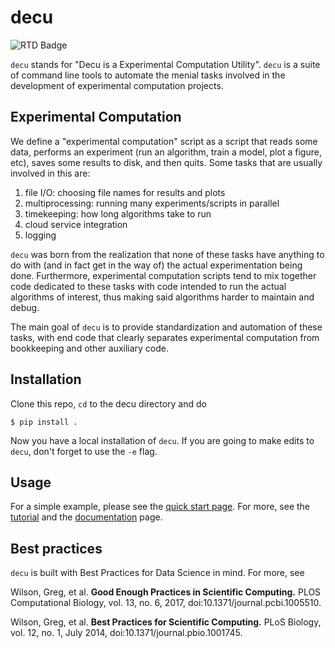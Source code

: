 # decu

![RTD Badge](https://readthedocs.org/projects/decu/badge/)

`decu` stands for "Decu is a Experimental Computation Utility". `decu` is a
suite of command line tools to automate the menial tasks involved in the
development of experimental computation projects.


## Experimental Computation

We define a "experimental computation" script as a script that reads some
data, performs an experiment (run an algorithm, train a model, plot a
figure, etc), saves some results to disk, and then quits. Some tasks that
are usually involved in this are:

1. file I/O: choosing file names for results and plots
2. multiprocessing: running many experiments/scripts in parallel
3. timekeeping: how long algorithms take to run
4. cloud service integration
5. logging

`decu` was born from the realization that none of these tasks have anything
to do with (and in fact get in the way of) the actual experimentation being
done. Furthermore, experimental computation scripts tend to mix together
code dedicated to these tasks with code intended to run the actual
algorithms of interest, thus making said algorithms harder to maintain and
debug.

The main goal of `decu` is to provide standardization and automation of
these tasks, with end code that clearly separates experimental computation
from bookkeeping and other auxiliary code.


## Installation

Clone this repo, `cd` to the decu directory and do

```
$ pip install .
```

Now you have a local installation of `decu`. If you are going to make edits
to `decu`, don't forget to use the `-e` flag.


## Usage

For a simple example, please see the
[quick start page](https://decu.readthedocs.io/en/latest/quickstart.html). For
more, see the
[tutorial](https://decu.readthedocs.io/en/latest/tutorial.html) and the
[documentation](https://decu.readthedocs.io/) page.

## Best practices

`decu` is built with Best Practices for Data Science in mind. For more, see

Wilson, Greg, et al. **Good Enough Practices in Scientific Computing.**
PLOS Computational Biology, vol. 13, no. 6, 2017,
doi:10.1371/journal.pcbi.1005510.

Wilson, Greg, et al. **Best Practices for Scientific Computing.** PLoS
Biology, vol. 12, no. 1, July 2014, doi:10.1371/journal.pbio.1001745.
